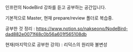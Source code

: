 인프런의 NodeBird 강좌를 듣고 공부하는 공간입니다.

기본적으로 Master, 현재 prepare/review 폴더로 복습중.

공부한 것 정리 : https://www.notion.so/nakseono/NodeBird-dad882e0071f48c0b56a601f565108db

현재(마지막으로 공부한 강의) : 리덕스의 원리와 불변성
